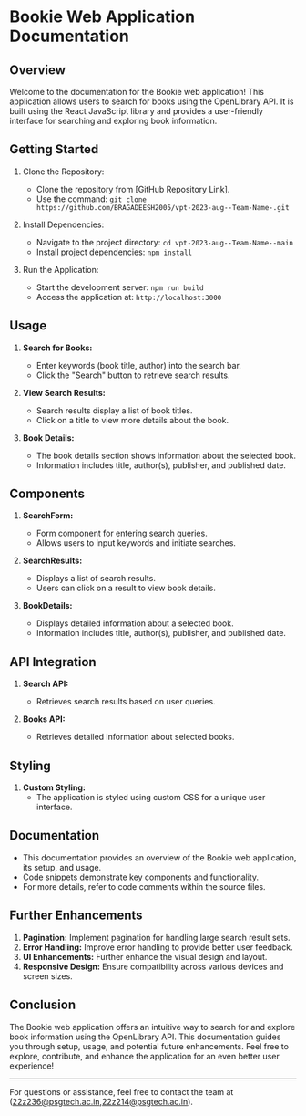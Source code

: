 # Bookie Web Application Documentation

## Overview

Welcome to the documentation for the Bookie web application! This application allows users to search for books using the OpenLibrary API. It is built using the React JavaScript library and provides a user-friendly interface for searching and exploring book information.

## Getting Started

1. Clone the Repository:

   - Clone the repository from [GitHub Repository Link].
   - Use the command: `git clone https://github.com/BRAGADEESH2005/vpt-2023-aug--Team-Name-.git`

2. Install Dependencies:

   - Navigate to the project directory: `cd vpt-2023-aug--Team-Name--main`
   - Install project dependencies: `npm install`

3. Run the Application:
   - Start the development server: `npm run build`
   - Access the application at: `http://localhost:3000`

## Usage

1. **Search for Books:**

   - Enter keywords (book title, author) into the search bar.
   - Click the "Search" button to retrieve search results.

2. **View Search Results:**

   - Search results display a list of book titles.
   - Click on a title to view more details about the book.

3. **Book Details:**

   - The book details section shows information about the selected book.
   - Information includes title, author(s), publisher, and published date.

## Components

1. **SearchForm:**

   - Form component for entering search queries.
   - Allows users to input keywords and initiate searches.

2. **SearchResults:**

   - Displays a list of search results.
   - Users can click on a result to view book details.

3. **BookDetails:**

   - Displays detailed information about a selected book.
   - Information includes title, author(s), publisher, and published date.

## API Integration

1. **Search API:**
   - Retrieves search results based on user queries.

2. **Books API:**
   - Retrieves detailed information about selected books.

## Styling

1. **Custom Styling:**
   - The application is styled using custom CSS for a unique user interface.

## Documentation

- This documentation provides an overview of the Bookie web application, its setup, and usage.
- Code snippets demonstrate key components and functionality.
- For more details, refer to code comments within the source files.

## Further Enhancements

1. **Pagination:** Implement pagination for handling large search result sets.
2. **Error Handling:** Improve error handling to provide better user feedback.
3. **UI Enhancements:** Further enhance the visual design and layout.
4. **Responsive Design:** Ensure compatibility across various devices and screen sizes.

## Conclusion

The Bookie web application offers an intuitive way to search for and explore book information using the OpenLibrary API. This documentation guides you through setup, usage, and potential future enhancements. Feel free to explore, contribute, and enhance the application for an even better user experience!

---

For questions or assistance, feel free to contact the team at (22z236@psgtech.ac.in,22z214@psgtech.ac.in).
